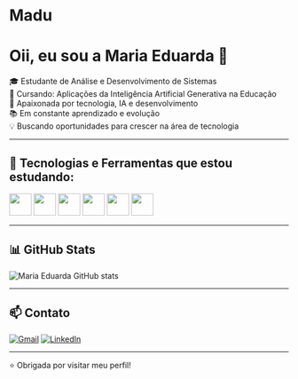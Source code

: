 # Madu
# Oii, eu sou a Maria Eduarda 👋

🎓 Estudante de Análise e Desenvolvimento de Sistemas  
🤖 Cursando: Aplicações da Inteligência Artificial Generativa na Educação  
🚀 Apaixonada por tecnologia, IA e desenvolvimento  
📚 Em constante aprendizado e evolução  
💡 Buscando oportunidades para crescer na área de tecnologia

---

## 🚀 Tecnologias e Ferramentas que estou estudando:

<p align="left">
  <img src="https://cdn.jsdelivr.net/gh/devicons/devicon/icons/java/java-original.svg" width="40" />
  <img src="https://cdn.jsdelivr.net/gh/devicons/devicon/icons/python/python-original.svg" width="40" />
  <img src="https://cdn.jsdelivr.net/gh/devicons/devicon/icons/html5/html5-original.svg" width="40" />
  <img src="https://cdn.jsdelivr.net/gh/devicons/devicon/icons/css3/css3-original.svg" width="40" />
  <img src="https://cdn.jsdelivr.net/gh/devicons/devicon/icons/javascript/javascript-original.svg" width="40" />
  <img src="https://cdn.jsdelivr.net/gh/devicons/devicon/icons/git/git-original.svg" width="40" />
</p> 

---

## 📊 GitHub Stats

![Maria Eduarda GitHub stats](https://github-readme-stats.vercel.app/api?username=mariaeduarda&show_icons=true&theme=dracula)

---

## 📫 Contato

[![Gmail](https://img.shields.io/badge/Gmail-black?style=for-the-badge&logo=gmail)](email:telembergm@gmail.com)
[![LinkedIn](https://img.shields.io/badge/LinkedIn-blue?style=for-the-badge&logo=linkedin)](https://www.linkedin.com/in/maria-eduarda-telemberg)

---

⭐ Obrigada por visitar meu perfil!
